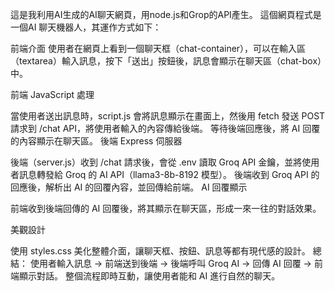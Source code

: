 這是我利用AI生成的AI聊天網頁，用node.js和Grop的API產生。
這個網頁程式是一個AI 聊天機器人，其運作方式如下：

前端介面
使用者在網頁上看到一個聊天框（chat-container），可以在輸入區（textarea）輸入訊息，按下「送出」按鈕後，訊息會顯示在聊天區（chat-box）中。

前端 JavaScript 處理

當使用者送出訊息時，script.js 會將訊息顯示在畫面上，然後用 fetch 發送 POST 請求到 /chat API，將使用者輸入的內容傳給後端。
等待後端回應後，將 AI 回覆的內容顯示在聊天區。
後端 Express 伺服器

後端（server.js）收到 /chat 請求後，會從 .env 讀取 Groq API 金鑰，並將使用者訊息轉發給 Groq 的 AI API（llama3-8b-8192 模型）。
後端收到 Groq API 的回應後，解析出 AI 的回覆內容，並回傳給前端。
AI 回覆顯示

前端收到後端回傳的 AI 回覆後，將其顯示在聊天區，形成一來一往的對話效果。

美觀設計

使用 styles.css 美化整體介面，讓聊天框、按鈕、訊息等都有現代感的設計。
總結：
使用者輸入訊息 → 前端送到後端 → 後端呼叫 Groq AI → 回傳 AI 回覆 → 前端顯示對話。
整個流程即時互動，讓使用者能和 AI 進行自然的聊天。
